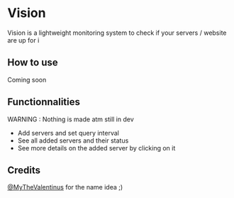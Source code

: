 # Vision

Vision is a lightweight monitoring system to check if your servers / website are up for i

## How to use

Coming soon

## Functionnalities

WARNING : Nothing is made atm still in dev

- Add servers and set query interval
- See all added servers and their status
- See more details on the added server by clicking on it 

## Credits 

[@MyTheValentinus](https://github.com/MyTheValentinus) for the name idea ;)
